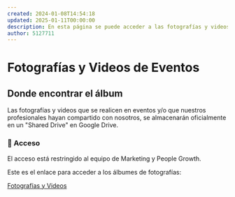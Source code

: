 ```yaml
---
created: 2024-01-08T14:54:18
updated: 2025-01-11T00:00:00
description: En esta página se puede acceder a las fotografías y videos de los eventos de 23people
author: 5127711
---
```


# Fotografías y Videos de Eventos

## Donde encontrar el álbum

Las fotografías y videos que se realicen en eventos y/o que nuestros
profesionales hayan compartido con nosotros, se almacenarán oficialmente en un
"Shared Drive" en Google Drive.

### 🚧 Acceso

El acceso está restringido al equipo de Marketing y People Growth.

Este es el enlace para acceder a los álbumes de fotografías:

[Fotografías y
Videos](https://drive.google.com/drive/u/0/folders/0AG1PU5OhM1ewUk9PVA)
